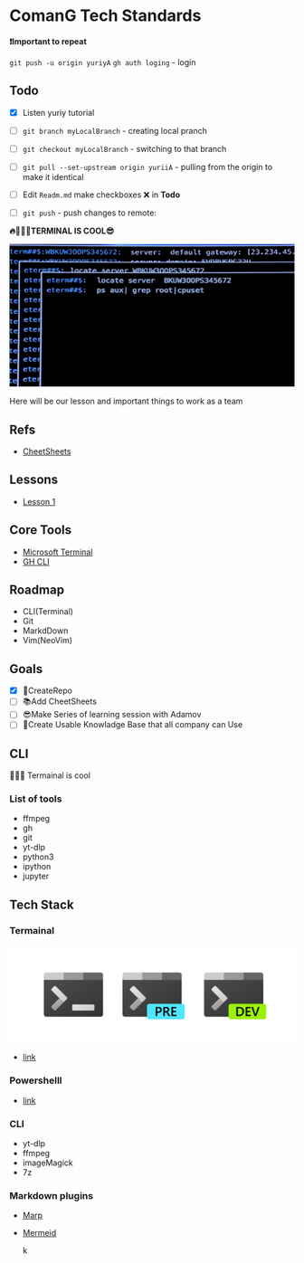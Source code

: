 # ComanG Tech Standards

**❗Important to repeat**

`git push -u origin yuriyA`
`gh auth loging` - login

## Todo

- [x] Listen yuriy tutorial 
- [ ] `git branch myLocalBranch` - creating local pranch
- [ ] `git checkout myLocalBranch` - switching to that branch
- [ ] `git pull --set-upstream origin yuriiA` - pulling from the origin to make it identical
- [ ]  Edit `Readm.md` make checkboxes ❌ in **Todo**
- [ ]  `git push` - push changes to remote:



**🔥👩🏻‍💻TERMINAL IS COOL😎**

![Terminal is cool](./res/TermC.webp)


Here will be our lesson and important things to work as a team

## Refs

- [CheetSheets](./CheetSheets.md)

## Lessons

- [Lesson 1](./Lesson1.md)

## Core Tools

- [Microsoft Terminal](https://learn.microsoft.com/en-us/windows/terminal/install)
- [GH CLI](https://cli.github.com/)

## Roadmap

- CLI(Terminal)
- Git
- MarkdDown
- Vim(NeoVim)

## Goals

- [x] 🥇CreateRepo
- [ ] 📚Add CheetSheets
- [ ] 😎Make Series of learning session with Adamov
- [ ] 🐸Create Usable Knowladge Base that all company can Use

## CLI

👩🏻‍💻 Termainal is cool

### List of tools

- ffmpeg
- gh
- git
- yt-dlp
- python3
- ipython
- jupyter

## Tech Stack

### Termainal

![Microsoft Terminal](./res/MicrosoftTerminal.png)

- [link](https://github.com/microsoft/terminal)

### Powershelll

- [link](https://github.com/PowerShell/PowerShell)

### CLI

- yt-dlp
- ffmpeg
- imageMagick
- 7z

### Markdown plugins

- [Marp](https://marp.app/)
- [Mermeid](https://mermaid-js.github.io/mermaid/#/)

    k


